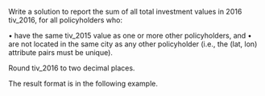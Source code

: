 Write a solution to report the sum of all total investment values in 2016 tiv_2016, for all policyholders who:

• have the same tiv_2015 value as one or more other policyholders, and
• are not located in the same city as any other policyholder (i.e., the (lat, lon) attribute pairs must be unique).

Round tiv_2016 to two decimal places.

The result format is in the following example.